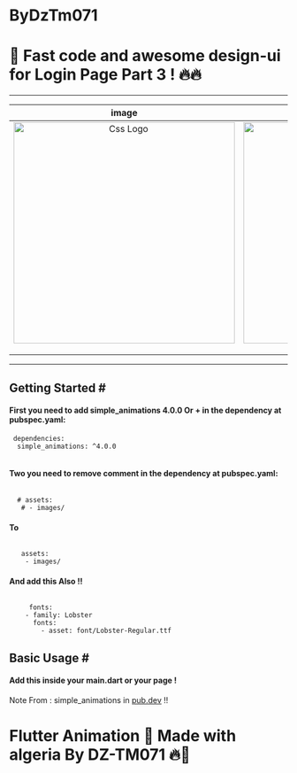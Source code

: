 # ByDzTm071
<h1> 🛑 Fast code and awesome design-ui for Login Page Part 3 ! 🔥🔥</h1>
<hr>


<table>

<thead>
<tr>
<th align="center">image </th>
<th align="center">gif image</th>

</tr>
</thead>
<tbody>
<tr>
  
<td align="center">
  <a target="_blank" rel="" href="https://user-images.githubusercontent.com/69757558/136702022-b094aea5-d64e-4145-b45c-d0de43e4d80f.png">
        <img src="https://user-images.githubusercontent.com/69757558/136702022-b094aea5-d64e-4145-b45c-d0de43e4d80f.png" alt="Css Logo" with="200" height="400"/>

  </a></td>
  
<td align="center">
  <a target="_blank" rel="" href="https://user-images.githubusercontent.com/69757558/136702024-ffa78336-cce2-469f-b592-a920aab28550.gif">
      <img src="https://user-images.githubusercontent.com/69757558/136702024-ffa78336-cce2-469f-b592-a920aab28550.gif" alt="Css Logo" with="200" height="400"/>

  </a></td>
  
  
</tr>
</tbody>
</table>


<hr>
<h2>Getting Started #</h2>
<h4>First you need to add simple_animations 4.0.0 Or + in the dependency at pubspec.yaml:</h4>
  
<pre><code> dependencies:
  simple_animations: ^4.0.0
  </code></pre>
  <h4>Two you need to remove comment in the dependency at pubspec.yaml:</h4>
<pre><code> 
  # assets:
   # - images/
</code></pre>

<h4> To </h4>

<pre><code> 
   assets:
    - images/
</code></pre>

<h4> And add this Also !! </h4>
<pre><code> 
     fonts:
    - family: Lobster
      fonts:
        - asset: font/Lobster-Regular.ttf
</code></pre>

<h2>Basic Usage #</h2>
<h4>Add this inside your main.dart or your page !</h4>


Note From : simple_animations in <a href="https://pub.dev/packages/simple_animations">pub.dev</a> !! 

<h1> Flutter Animation 🖤 Made with algeria By DZ-TM071 🔥🚀 </h1>


